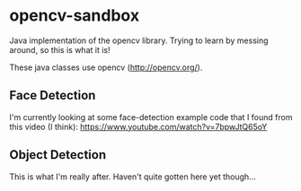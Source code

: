 # opencv-sandbox
Java implementation of the opencv library.  Trying to learn by messing around, so this is what it is!

These java classes use opencv (http://opencv.org/).

## Face Detection
I'm currently looking at some face-detection example code that I found from this video (I think): https://www.youtube.com/watch?v=7bpwJtQ65oY

## Object Detection
This is what I'm really after.  Haven't quite gotten here yet though...
